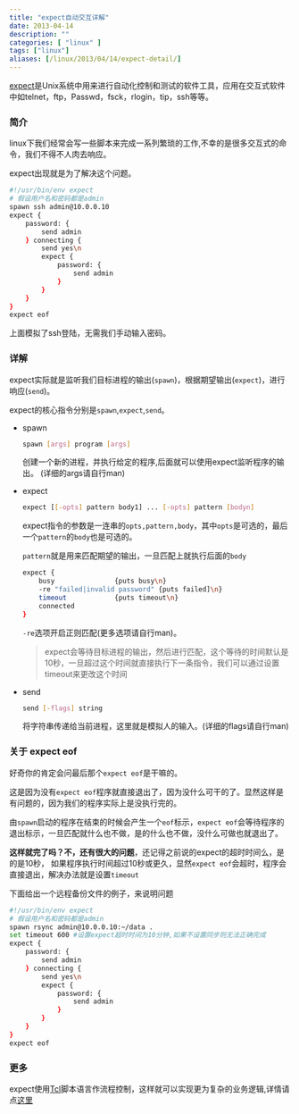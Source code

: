 ```yaml
---
title: "expect自动交互详解"
date: 2013-04-14
description: ""
categories: [ "linux" ]
tags: ["linux"]
aliases: [/linux/2013/04/14/expect-detail/]
---
```


[expect](http://expect.sourceforge.net/)是Unix系统中用来进行自动化控制和测试的软件工具，应用在交互式软件中如telnet，ftp，Passwd，fsck，rlogin，tip，ssh等等。

### 简介

linux下我们经常会写一些脚本来完成一系列繁琐的工作,不幸的是很多交互式的命令，我们不得不人肉去响应。

expect出现就是为了解决这个问题。

```sh
#!/usr/bin/env expect
# 假设用户名和密码都是admin
spawn ssh admin@10.0.0.10
expect {
    password: {
        send admin
    } connecting {
        send yes\n
        expect {
            password: {
                send admin
            }
        }
    }
}
expect eof
```

上面模拟了ssh登陆，无需我们手动输入密码。

### 详解

expect实际就是监听我们目标进程的输出(`spawn`)，根据期望输出(`expect`)，进行响应(`send`)。

expect的核心指令分别是`spawn`,`expect`,`send`。

* spawn

  ```sh
  spawn [args] program [args]
  ```
  创建一个新的进程，并执行给定的程序,后面就可以使用expect监听程序的输出。
  (详细的args请自行man)

* expect

  ```sh
  expect [[-opts] pattern body1] ... [-opts] pattern [bodyn]
  ```
  expect指令的参数是一连串的`opts,pattern,body`，其中`opts`是可选的，最后一个`pattern`的`body`也是可选的。
  
  `pattern`就是用来匹配期望的输出，一旦匹配上就执行后面的`body`
  
  ```sh
  expect {
      busy               {puts busy\n}
      -re "failed|invalid password" {puts failed]\n}
      timeout            {puts timeout\n}
      connected
  }
  ```
  `-re`选项开启正则匹配(更多选项请自行man)。
  
  >expect会等待目标进程的输出，然后进行匹配，这个等待的时间默认是10秒，一旦超过这个时间就直接执行下一条指令，我们可以通过设置timeout来更改这个时间
  
* send

  ```sh
  send [-flags] string
  ```
  
  将字符串传递给当前进程，这里就是模拟人的输入。(详细的flags请自行man)
  
### 关于 expect eof
好奇你的肯定会问最后那个`expect eof`是干嘛的。

这是因为没有`expect eof`程序就直接退出了，因为没什么可干的了。显然这样是有问题的，因为我们的程序实际上是没执行完的。

由`spawn`启动的程序在结束的时候会产生一个`eof`标示，`expect eof`会等待程序的退出标示，一旦匹配就什么也不做，是的什么也不做，没什么可做也就退出了。

**这样就完了吗？不，还有很大的问题**，还记得之前说的expect的超时时间么，是的是10秒，
如果程序执行时间超过10秒或更久，显然`expect eof`会超时，程序会直接退出，解决办法就是设置`timeout`

下面给出一个远程备份文件的例子，来说明问题

```sh
#!/usr/bin/env expect
# 假设用户名和密码都是admin
spawn rsync admin@10.0.0.10:~/data .
set timeout 600 #设置expect超时时间为10分钟,如果不设置同步则无法正确完成
expect {
    password: {
        send admin
    } connecting {
        send yes\n
        expect {
            password: {
                send admin
            }
        }
    }
}
expect eof
```

### 更多
expect使用[Tcl](http://www.tcl.tk/)脚本语言作流程控制，这样就可以实现更为复杂的业务逻辑,详情请点[这里](http://www.tcl.tk/)
